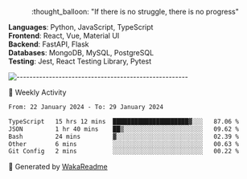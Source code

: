 <p align="center"> 
  :thought_balloon: "If there is no struggle, there is no progress"
</p>

<p align="left">
  <strong>Languages</strong>: Python, JavaScript, TypeScript<br>
  <strong>Frontend</strong>: React, Vue, Material UI<br>
  <strong>Backend</strong>: FastAPI, Flask<br>
  <strong>Databases</strong>: MongoDB, MySQL, PostgreSQL<br>
  <strong>Testing</strong>: Jest, React Testing Library, Pytest<br>
</p>

![-----------------------------------------------------](https://raw.githubusercontent.com/andreasbm/readme/master/assets/lines/vintage.png)

🎯 Weekly Activity

<!--START_SECTION:waka-->

```txt
From: 22 January 2024 - To: 29 January 2024

TypeScript   15 hrs 12 mins  █████████████████████▓░░░   87.06 %
JSON         1 hr 40 mins    ██▒░░░░░░░░░░░░░░░░░░░░░░   09.62 %
Bash         24 mins         ▓░░░░░░░░░░░░░░░░░░░░░░░░   02.39 %
Other        6 mins          ░░░░░░░░░░░░░░░░░░░░░░░░░   00.63 %
Git Config   2 mins          ░░░░░░░░░░░░░░░░░░░░░░░░░   00.22 %
```

<!--END_SECTION:waka-->


🚀 Generated by [WakaReadme](https://github.com/athul/waka-readme)
